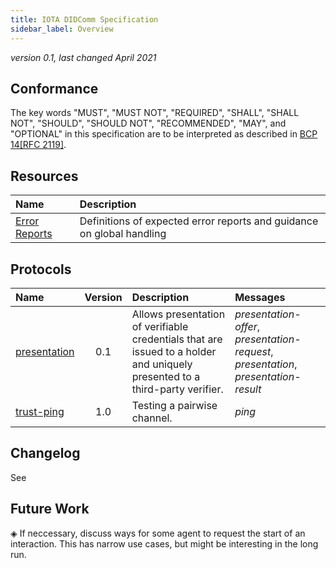 ```yaml
---
title: IOTA DIDComm Specification
sidebar_label: Overview
---
```


*version 0.1, last changed April 2021*


## Conformance

The key words "MUST", "MUST NOT", "REQUIRED", "SHALL", "SHALL
NOT", "SHOULD", "SHOULD NOT", "RECOMMENDED",  "MAY", and
"OPTIONAL" in this specification are to be interpreted as described in
[BCP 14](https://www.rfc-editor.org/info/bcp14)[[RFC 2119]](https://www.rfc-editor.org/rfc/rfc2119.txt).

## Resources

| Name | Description |
| :--- | :--- |
| [Error Reports](./resources/error-reports.md) | Definitions of expected error reports and guidance on global handling  |

## Protocols

| Name | Version | Description | Messages |
| :--- | :---: | :--- | :--- |
| [presentation](./protocols/presentation.md) | 0.1 | Allows presentation of verifiable credentials that are issued to a holder and uniquely presented to a third-party verifier. | *presentation-offer*, *presentation-request*, *presentation*, *presentation-result* |
| [trust-ping](i_trust-ping.md) | 1.0 | Testing a pairwise channel. | *ping* |

## Changelog

See 

## Future Work

◈ If neccessary, discuss ways for some agent to request the start of an interaction. This has narrow use cases, but might be interesting in the long run.
